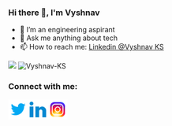 ### Hi there 👋, I'm Vyshnav

- 🔭 I’m an engineering aspirant
- 💬 Ask me anything about tech
- 📫 How to reach me: [Linkedin @Vyshnav KS](https://www.linkedin.com/in/vyshnav-ks-a5b5351a5/)

<!--- ⚡ Fun fact: -->

<img src="https://github-readme-stats.vercel.app/api?username=Vyshnav-KS&&count_private=true&show_icons=true&title_color=ffffff&icon_color=19fc42&text_color=05f8fc&bg_color=1c1b1b">

<img src="https://github-readme-streak-stats.herokuapp.com/?user=Vyshnav-KS&background=1c1b1b&ring=19fc42&currStreakNum=19fc42&currStreakLabel=19fc42&fire=19fc42&sideNums=05f8fc&currStreakLabel=19fc42&sideLabels=05f8fc&dates=ffffff" alt ="Vyshnav-KS">

### Connect with me:

<p align="left">

<a href="https://twitter.com/VyshnavKS2">
  <img align="left" alt="Suvarnesh K M | Twitter" width="40px" height="40px" src="https://github.com/rafitc/rafitc/blob/main/icons/icons8-twitter.svg" />
</a>
<a href="https://www.linkedin.com/in/vyshnav-ks-a5b5351a5">
  <img align="left" alt="Suvarnesh K M | Linkedin" width="40px" height="40px"  src="https://github.com/rafitc/rafitc/blob/main/icons/icons8-linkedin-2.svg" />
</a>
<a href="https://www.instagram.com/____vyshnav_/">
  <img align="left" alt="insta| Instagram" width="40px" height="40px"  src="https://github.com/rafitc/rafitc/blob/main/icons/icons8-instagram-logo.svg" />
</a>
</p>
                          
<!-- <img src="https://github-profile-summary-cards.vercel.app/api/cards/profile-details?username=Vyshnav-KS&theme=nord_bright"> -->



